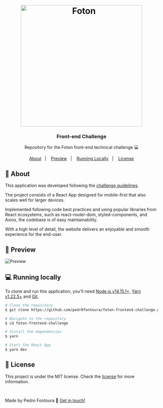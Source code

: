 <h1 align="center">
  <a href="https://fotontech.io/">
    <img alt="Foton" src="https://i.imgur.com/9uFU5Np.png" width="400px" />
  </a>
</h1>

<h3 align="center">
  Front-end Challenge
</h3>

<p align="center">Repository for the Foton front-end technical challenge 💻</p>

<p align="center">
  <a href="#-about">About</a>&nbsp;&nbsp;&nbsp;|&nbsp;&nbsp;&nbsp;
  <a href="#-preview">Preview</a>&nbsp;&nbsp;&nbsp;|&nbsp;&nbsp;&nbsp;
  <a href="#-running-locally">Running Locally</a>&nbsp;&nbsp;&nbsp;|&nbsp;&nbsp;&nbsp;
  <a href="#memo-license">License</a>
</p>

## 💬 About

This application was developed following the [challenge guidelines](https://github.com/FotonTech/frontend-challenge).

The project consists of a React App designed for mobile-first that also scales well for larger devices.

Implemented following code best practices and using popular libraries from React ecosystems, such as react-router-dom, styled-components, and Axios, the codebase is of easy maintainability.

With a high level of detail, the website delivers an enjoyable and smooth experience for the end-user.

## 📱 Preview

<img alt="Preview" src="./.github/preview.gif" />

<br />

## 💻 Running locally

To clone and run this application, you'll need [Node.js v14.15.1+](https://nodejs.org/en/), [Yarn v1.22.5+](https://yarnpkg.com/) and [Git](https://git-scm.com/).

```bash
# Clone the repository
$ git clone https://github.com/pedr0fontoura/foton-frontend-challenge.git

# Navigate to the repository
$ cd foton-frontend-challenge

# Install the dependencies
$ yarn

# Start the React App
$ yarn dev
```


## :memo: License

This project is under the MIT license. Check the [license](https://github.com/pedr0fontoura/foton-frontend-challenge/blob/master/LICENSE) for more information.

<br />

Made by Pedro Fontoura :wave: [Get in touch!](https://twitter.com/pedr0fontoura)

